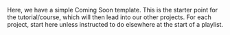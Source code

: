 Here, we have a simple Coming Soon template. This is the starter point for the tutorial/course, which will then lead into our other projects. For each project, start here unless instructed to do elsewhere at the start of a playlist.
